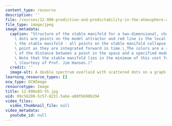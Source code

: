 ```yaml
---
content_type: resource
description: ''
file: /courses/12-990-prediction-and-predictability-in-the-atmosphere-and-oceans-spring-2003/09c562005c5782315abea08fb690b294_12-990s03-th.jpg
file_type: image/jpeg
image_metadata:
  caption: "Structure of the stable manifold for a two-dimensional, chaotic map. Black\
    \ dots are points on the model attractor and red line is the local structure of\
    \ the stable manifold - all points on the stable manifold collapse to the same\
    \ point as they are integrated forward in time.\_The colors are a representation\
    \ of the distance between a point in the space and a specified model trajectory.\
    \ Note that the stable manifold lies in the minimum of this cost function space.\
    \ (Courtesy of Prof. Jim Hansen.)"
  credit: ''
  image-alt: A double spectrum overlaid with scattered dots on a graph.
learning_resource_types: []
ocw_type: OCWImage
resourcetype: Image
title: 12-990s03-th.jpg
uid: 09c56200-5c57-8231-5abe-a08fb690b294
video_files:
  video_thumbnail_file: null
video_metadata:
  youtube_id: null
---
```

